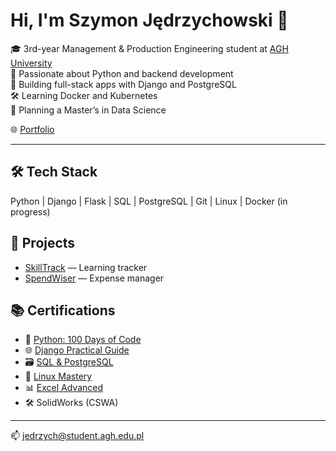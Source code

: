 # Hi, I'm Szymon Jędrzychowski 👋

🎓 3rd-year Management & Production Engineering student at [AGH University](https://www.agh.edu.pl/)  
🐍 Passionate about Python and backend development  
🚀 Building full-stack apps with Django and PostgreSQL  
🛠️ Learning Docker and Kubernetes  
🎯 Planning a Master’s in Data Science  

🌐 [Portfolio](https://LuckyS-J.github.io/portfolio/)  

---

## 🛠️ Tech Stack  
Python | Django | Flask | SQL | PostgreSQL | Git | Linux | Docker (in progress)

## 📌 Projects  
- [SkillTrack](https://github.com/LuckyS-J/SkillTrack) — Learning tracker  
- [SpendWiser](https://github.com/LuckyS-J/SpendWiser) — Expense manager

## 📚 Certifications  
- 🐍 [Python: 100 Days of Code](https://www.udemy.com/course/100-days-of-code/)  
- 🌐 [Django Practical Guide](https://www.udemy.com/course/python-django-the-practical-guide/)  
- 🗃️ [SQL & PostgreSQL](https://www.udemy.com/course/sql-and-postgresql/)  
- 🐧 [Linux Mastery](https://www.udemy.com/course/linux-mastery/)  
- 📊 [Excel Advanced](https://www.udemy.com/course/microsoft-excel-2013-from-beginner-to-advanced-and-beyond/)  
- 🛠️ SolidWorks (CSWA)

---

📫 jedrzych@student.agh.edu.pl
